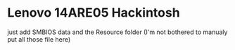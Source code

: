 # Lenovo 14ARE05 Hackintosh
just add SMBIOS data and the Resource folder (I'm not bothered to manualy put all those file here)
